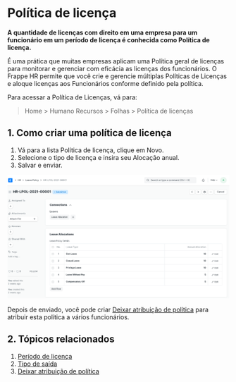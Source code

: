 # Política de licença



**A quantidade de licenças com direito em uma empresa para um funcionário em um período de licença é conhecida como Política de licença.**

É uma prática que muitas empresas aplicam uma Política geral de licenças para monitorar e gerenciar com eficácia as licenças dos funcionários. O Frappe HR permite que você crie e gerencie múltiplas Políticas de Licenças e aloque licenças aos Funcionários conforme definido pela política.

Para acessar a Política de Licenças, vá para:


> Home > Humano Recursos > Folhas > Política de licenças
> 
> 

## 1. Como criar uma política de licença

1. Vá para a lista Política de licença, clique em Novo.
2. Selecione o tipo de licença e insira seu Alocação anual.
3. Salvar e enviar.

![Leave Policy](/files/leave-policy.png)

Depois de enviado, você pode criar [Deixar atribuição de política](/docs/pt/human-resources/leave-policy-assignment) para atribuir esta política a vários funcionários.

## 2. Tópicos relacionados

1. [Período de licença](/docs/pt/human-resources/leave-period)
2. [Tipo de saída](/docs/pt/human-resources/leave-type)
3. [Deixar atribuição de política](/docs/pt/human-resources/leave-policy-assignment)


